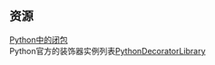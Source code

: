 
## 资源  

[Python中的闭包 ](http://www.the5fire.com/closure-in-python.html)  
Python官方的装饰器实例列表[PythonDecoratorLibrary](https://wiki.python.org/moin/PythonDecoratorLibrary)